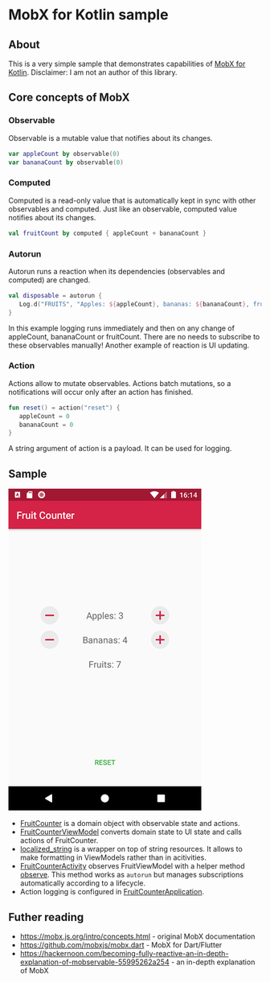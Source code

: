 # MobX for Kotlin sample

## About
This is a very simple sample that demonstrates capabilities of [MobX for Kotlin](https://github.com/SamakaCD/mobx).
Disclaimer: I am not an author of this library.

## Core concepts of MobX

### Observable
Observable is a mutable value that notifies about its changes.
```kotlin
var appleCount by observable(0)
var bananaCount by observable(0)
```

### Computed
Computed is a read-only value that is automatically kept in sync with other observables and computed.
Just like an observable, computed value notifies about its changes.
```kotlin
val fruitCount by computed { appleCount + bananaCount }
```

### Autorun
Autorun runs a reaction when its dependencies (observables and computed) are changed.
```kotlin
val disposable = autorun {
   Log.d("FRUITS", "Apples: ${appleCount}, bananas: ${bananaCount}, fruits: ${fruitCount}")
}
```
In this example logging runs immediately and then on any change of appleCount, bananaCount or fruitCount. There are no needs to subscribe to these observables manually! Another example of reaction is UI updating.

### Action
Actions allow to mutate observables. Actions batch mutations, so a notifications will occur only after an action has finished.
```kotlin
fun reset() = action("reset") {
   appleCount = 0
   bananaCount = 0
}
```
A string argument of action is a payload. It can be used for logging.

## Sample
![screenshot](https://github.com/aartikov/MobX-Samples/blob/master/fruitcounter/screenshot.png)

* [FruitCounter](https://github.com/aartikov/MobX-Samples/blob/master/fruitcounter/src/main/java/me/aartikov/fruitcounter/domain/FruitCounter.kt) is a domain object with observable state and actions.
* [FruitCounterViewModel](https://github.com/aartikov/MobX-Samples/blob/master/fruitcounter/src/main/java/me/aartikov/fruitcounter/presentation/FruitCounterViewModel.kt) converts domain state to UI state and calls actions of FruitCounter.
* [localized_string](https://github.com/aartikov/MobX-Samples/tree/master/fruitcounter/src/main/java/me/aartikov/fruitcounter/presentation/utils/localized_string) is a wrapper on top of string resources. It allows to make formatting in ViewModels rather than in acitivities.
* [FruitCounterActivity](https://github.com/aartikov/MobX-Samples/blob/master/fruitcounter/src/main/java/me/aartikov/fruitcounter/presentation/FruitCounterActivity.kt) observes FruitViewModel with a helper method [observe](https://github.com/aartikov/MobX-Samples/blob/master/fruitcounter/src/main/java/me/aartikov/fruitcounter/presentation/utils/mobx/Observe.kt). This method works as `autorun` but manages subscriptions automatically according to a lifecycle.
* Action logging is configured in [FruitCounterApplication](https://github.com/aartikov/MobX-Samples/blob/master/fruitcounter/src/main/java/me/aartikov/fruitcounter/FruitCounterApplication.kt).

## Futher reading 
* https://mobx.js.org/intro/concepts.html - original MobX documentation
* https://github.com/mobxjs/mobx.dart - MobX for Dart/Flutter
* https://hackernoon.com/becoming-fully-reactive-an-in-depth-explanation-of-mobservable-55995262a254 - an in-depth explanation of MobX

